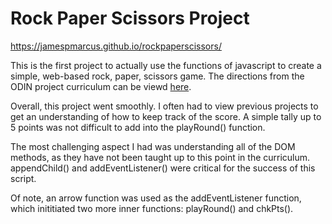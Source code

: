 # Rock Paper Scissors Project

https://jamespmarcus.github.io/rockpaperscissors/


This is the first project to actually use the functions of javascript to create a simple, web-based rock, paper, scissors game. 
The directions from the ODIN project curriculum can be viewd [here](https://www.theodinproject.com/courses/web-development-101/lessons/rock-paper-scissors?ref=lnav).

Overall, this project went smoothly. I often had to view previous projects to get an understanding of how to keep track of the score. A simple
tally up to 5 points was not difficult to add into the playRound() function. 

The most challenging aspect I had was understanding all of the DOM methods, as they have not been taught up to this point in the curriculum. 
appendChild() and addEventListener() were critical for the success of this script.

Of note, an arrow function was used as the addEventListener function, which inititiated two more inner functions: playRound() and chkPts().
